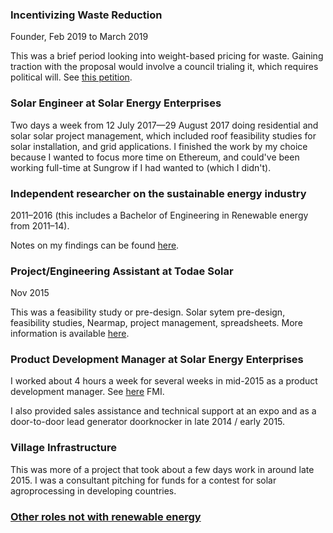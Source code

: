 ### Incentivizing Waste Reduction
Founder, Feb 2019 to March 2019

This was a brief period looking into weight-based pricing for waste. Gaining traction with the proposal would involve a council trialing it, which requires political will. See [this petition](https://secure.avaaz.org/en/community_petitions/Local_councils_worldwide_Provide_more_bin_sizes_and_sort_more_waste_to_reduce_waste_to_landfill/).

### Solar Engineer at Solar Energy Enterprises

Two days a week from 12 July 2017—29 August 2017 doing residential and solar solar project management, which included roof feasibility studies for solar installation, and grid applications. I finished the work by my choice because I wanted to focus more time on Ethereum, and could've been working full-time at Sungrow if I had wanted to (which I didn't). 

### Independent researcher on the sustainable energy industry

2011–2016 (this includes a Bachelor of Engineering in Renewable energy from 2011–14).

Notes on my findings can be found <a href="https://sustergy.co/sustainable-energy-innovation/" target="_blank" rel="noopener noreferrer">here</a>.

### Project/Engineering Assistant at Todae Solar

Nov 2015

This was a feasibility study or pre-design. Solar sytem pre-design, feasibility studies, Nearmap, project management, spreadsheets. More information is available [here](project-assistant-todate-solar.md).

### Product Development Manager at Solar Energy Enterprises

I worked about 4 hours a week for several weeks in mid-2015 as a product development manager. See [here](product-development-manager-SEE.md) FMI.

I also provided sales assistance and technical support at an expo and as a door-to-door lead generator doorknocker in late 2014 / early 2015.

### Village Infrastructure

This was more of a project that took about a few days work in around late 2015. I was a consultant pitching for funds for a contest for solar agroprocessing in developing countries.

### [Other roles not with renewable energy](training-ground.md)
